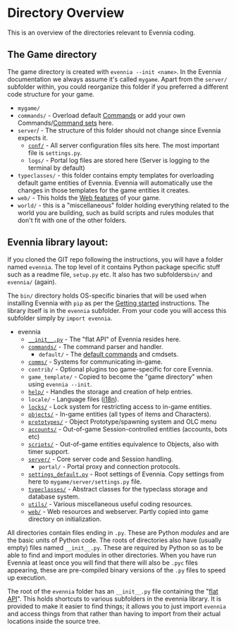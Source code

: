 # Directory Overview


This is an overview of the directories relevant to Evennia coding. 

## The Game directory

The game directory is created with `evennia --init <name>`. In the Evennia documentation we always assume it's called `mygame`. Apart from the `server/` subfolder within, you could reorganize this folder if you preferred a different code structure for your game.

 - `mygame/`
  - `commands/` - Overload default [Commands](./Commands) or add your own Commands/[Command sets](./Command-Sets) here.
  - `server`/  - The structure of this folder should not change since Evennia expects it.  
    - [`conf/`](https://github.com/evennia/evennia/tree/master/evennia/game_template/server) - All server configuration files sits here. The most important file is `settings.py`. 
    - `logs/` - Portal log files are stored here (Server is logging to the terminal by default)
  - `typeclasses/` - this folder contains empty templates for overloading default game entities of Evennia. Evennia will automatically use the changes in those templates for the game entities it creates. 
  - `web/` - This holds the [Web features](./Web-Features) of your game. 
  - `world/` - this is a "miscellaneous" folder holding everything related to the world you are building, such as build scripts and rules modules that don't fit with one of the other folders.  

## Evennia library layout:

If you cloned the GIT repo following the instructions, you will have a folder named `evennia`. The top level of it contains Python package specific stuff such as a readme file, `setup.py` etc. It also has two subfolders`bin/` and `evennia/` (again).  

The `bin/` directory holds OS-specific binaries that will be used when installing Evennia with `pip` as per the [Getting started](./Getting-Started) instructions. The library itself is in the `evennia` subfolder. From your code you will access this subfolder simply by `import evennia`. 

 - evennia
   - [`__init__.py`](./Evennia-API) - The "flat API" of Evennia resides here. 
   - [`commands/`](./Commands) - The command parser and handler.
     - `default/` - The [default commands](./Default-Command-Help) and cmdsets. 
   - [`comms/`](./Communications) - Systems for communicating in-game. 
   - `contrib/` - Optional plugins too game-specific for core Evennia.
   - `game_template/` - Copied to become the "game directory" when using `evennia --init`. 
   - [`help/`](./Help-System) - Handles the storage and  creation of help entries.
   - `locale/` - Language files ([i18n](./Internationalization)).
   - [`locks/`](./Locks) - Lock system for restricting access to in-game entities.
   - [`objects/`](./Objects) - In-game entities (all types of items and Characters).
   - [`prototypes/`](./Spawner-and-Prototypes) - Object Prototype/spawning system and OLC menu
   - [`accounts/`](./Accounts) - Out-of-game Session-controlled entities (accounts, bots etc)
   - [`scripts/`](./Scripts) - Out-of-game entities equivalence to Objects, also with timer support. 
   - [`server/`](./Portal-And-Server) - Core server code and Session handling. 
     - `portal/` - Portal proxy and connection protocols.
   - [`settings_default.py`](./Server-Conf#Settings-file) - Root settings of Evennia. Copy settings from here to `mygame/server/settings.py` file. 
   - [`typeclasses/`](./Typeclasses) - Abstract classes for the typeclass storage and database system.
   - [`utils/`](./Coding-Utils) - Various miscellaneous useful coding resources.
   - [`web/`](./Web-Features) - Web resources and webserver. Partly copied into game directory on initialization.

All directories contain files ending in `.py`. These are Python *modules* and are the basic units of Python code. The roots of directories also have (usually empty) files named `__init__.py`. These are required by Python so as to be able to find and import modules in other directories. When you have run Evennia at least once you will find that there will also be `.pyc` files appearing, these are pre-compiled binary versions of the `.py` files to speed up execution.

The root of the `evennia` folder has an `__init__.py` file containing the "[flat API](./Evennia-API)". This holds shortcuts to various subfolders in the evennia library. It is provided to make it easier to find things; it allows you to just import `evennia` and access things from that rather than having to import from their actual locations inside the source tree. 

